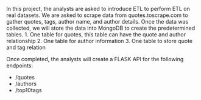 In this project, the analysts are asked to introduce ETL to perform ETL on real datasets. We are asked to scrape data from quotes.toscrape.com to gather quotes, tags, author name, and author details. Once the data was collected, we will store the data into MongoDB to create the predetermined tables.
    1. One table for quotes, this table can have the quote and author relationship 
    2. One table for author information
    3. One table to store quote and tag relation

Once completed, the analysts will create a FLASK API for the following endpoints:

- /quotes
- /authors
- /top10tags
